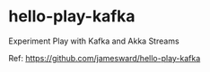# hello-play-kafka
Experiment Play with Kafka and Akka Streams

Ref: https://github.com/jamesward/hello-play-kafka
